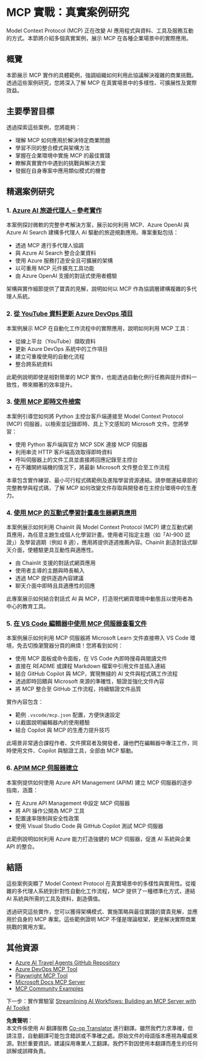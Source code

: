 <!--
CO_OP_TRANSLATOR_METADATA:
{
  "original_hash": "873741da08dd6537858d5e14c3a386e1",
  "translation_date": "2025-07-04T16:07:43+00:00",
  "source_file": "09-CaseStudy/README.md",
  "language_code": "tw"
}
-->
# MCP 實戰：真實案例研究

Model Context Protocol (MCP) 正在改變 AI 應用程式與資料、工具及服務互動的方式。本節將介紹多個真實案例，展示 MCP 在各種企業場景中的實際應用。

## 概覽

本節展示 MCP 實作的具體範例，強調組織如何利用此協議解決複雜的商業挑戰。透過這些案例研究，您將深入了解 MCP 在真實場景中的多樣性、可擴展性及實際效益。

## 主要學習目標

透過探索這些案例，您將能夠：

- 理解 MCP 如何應用於解決特定商業問題
- 學習不同的整合模式與架構方法
- 掌握在企業環境中實施 MCP 的最佳實踐
- 瞭解真實實作中遇到的挑戰與解決方案
- 發掘在自身專案中應用類似模式的機會

## 精選案例研究

### 1. [Azure AI 旅遊代理人 – 參考實作](./travelagentsample.md)

本案例探討微軟的完整參考解決方案，展示如何利用 MCP、Azure OpenAI 與 Azure AI Search 建構多代理人 AI 驅動的旅遊規劃應用。專案重點包括：

- 透過 MCP 進行多代理人協調
- 與 Azure AI Search 整合企業資料
- 使用 Azure 服務打造安全且可擴展的架構
- 以可重用 MCP 元件擴充工具功能
- 由 Azure OpenAI 支援的對話式使用者體驗

架構與實作細節提供了寶貴的見解，說明如何以 MCP 作為協調層建構複雜的多代理人系統。

### 2. [從 YouTube 資料更新 Azure DevOps 項目](./UpdateADOItemsFromYT.md)

本案例展示 MCP 在自動化工作流程中的實際應用，說明如何利用 MCP 工具：

- 從線上平台（YouTube）擷取資料
- 更新 Azure DevOps 系統中的工作項目
- 建立可重複使用的自動化流程
- 整合跨系統資料

此範例說明即使是相對簡單的 MCP 實作，也能透過自動化例行任務與提升資料一致性，帶來顯著的效率提升。

### 3. [使用 MCP 即時文件檢索](./docs-mcp/README.md)

本案例引導您如何將 Python 主控台客戶端連接至 Model Context Protocol (MCP) 伺服器，以檢索並記錄即時、具上下文感知的 Microsoft 文件。您將學習：

- 使用 Python 客戶端與官方 MCP SDK 連接 MCP 伺服器
- 利用串流 HTTP 客戶端高效取得即時資料
- 呼叫伺服器上的文件工具並直接將回應記錄至主控台
- 在不離開終端機的情況下，將最新 Microsoft 文件整合至工作流程

本章包含實作練習、最小可行程式碼範例及進階學習資源連結。請參閱連結章節的完整教學與程式碼，了解 MCP 如何改變文件存取與開發者在主控台環境中的生產力。

### 4. [使用 MCP 的互動式學習計畫產生器網頁應用](./docs-mcp/README.md)

本案例展示如何利用 Chainlit 與 Model Context Protocol (MCP) 建立互動式網頁應用，為任意主題生成個人化學習計畫。使用者可指定主題（如「AI-900 認證」）及學習週期（例如 8 週），應用將提供逐週推薦內容。Chainlit 創造對話式聊天介面，使體驗更具互動性與適應性。

- 由 Chainlit 支援的對話式網頁應用
- 使用者主導的主題與時長輸入
- 透過 MCP 提供逐週內容建議
- 聊天介面中即時且具適應性的回應

此專案展示如何結合對話式 AI 與 MCP，打造現代網頁環境中動態且以使用者為中心的教育工具。

### 5. [在 VS Code 編輯器中使用 MCP 伺服器查看文件](./docs-mcp/README.md)

本案例展示如何利用 MCP 伺服器將 Microsoft Learn 文件直接帶入 VS Code 環境，免去切換瀏覽器分頁的麻煩！您將看到如何：

- 使用 MCP 面板或命令面板，在 VS Code 內即時搜尋與閱讀文件
- 直接在 README 或課程 Markdown 檔案中引用文件並插入連結
- 結合 GitHub Copilot 與 MCP，實現無縫的 AI 文件與程式碼工作流程
- 透過即時回饋與 Microsoft 來源的準確性，驗證並強化文件內容
- 將 MCP 整合至 GitHub 工作流程，持續驗證文件品質

實作內容包含：
- 範例 `.vscode/mcp.json` 配置，方便快速設定
- 以截圖說明編輯器內的使用體驗
- 結合 Copilot 與 MCP 的生產力提升技巧

此場景非常適合課程作者、文件撰寫者及開發者，讓他們在編輯器中專注工作，同時使用文件、Copilot 與驗證工具，全部由 MCP 驅動。

### 6. [APIM MCP 伺服器建立](./apimsample.md)

本案例提供如何使用 Azure API Management (APIM) 建立 MCP 伺服器的逐步指南，涵蓋：

- 在 Azure API Management 中設定 MCP 伺服器
- 將 API 操作公開為 MCP 工具
- 配置速率限制與安全性政策
- 使用 Visual Studio Code 與 GitHub Copilot 測試 MCP 伺服器

此範例說明如何利用 Azure 能力打造強健的 MCP 伺服器，促進 AI 系統與企業 API 的整合。

## 結語

這些案例突顯了 Model Context Protocol 在真實場景中的多樣性與實用性。從複雜的多代理人系統到針對性自動化工作流程，MCP 提供了一種標準化方式，連結 AI 系統與所需的工具及資料，創造價值。

透過研究這些實作，您可以獲得架構模式、實施策略與最佳實踐的寶貴見解，並應用於自身的 MCP 專案。這些範例證明 MCP 不僅是理論框架，更是解決實際商業挑戰的實用方案。

## 其他資源

- [Azure AI Travel Agents GitHub Repository](https://github.com/Azure-Samples/azure-ai-travel-agents)
- [Azure DevOps MCP Tool](https://github.com/microsoft/azure-devops-mcp)
- [Playwright MCP Tool](https://github.com/microsoft/playwright-mcp)
- [Microsoft Docs MCP Server](https://github.com/MicrosoftDocs/mcp)
- [MCP Community Examples](https://github.com/microsoft/mcp)

下一步：實作實驗室 [Streamlining AI Workflows: Building an MCP Server with AI Toolkit](../10-StreamliningAIWorkflowsBuildingAnMCPServerWithAIToolkit/README.md)

**免責聲明**：  
本文件係使用 AI 翻譯服務 [Co-op Translator](https://github.com/Azure/co-op-translator) 進行翻譯。雖然我們力求準確，但請注意，自動翻譯可能包含錯誤或不準確之處。原始文件的母語版本應視為權威來源。對於重要資訊，建議採用專業人工翻譯。我們不對因使用本翻譯而產生的任何誤解或誤釋負責。